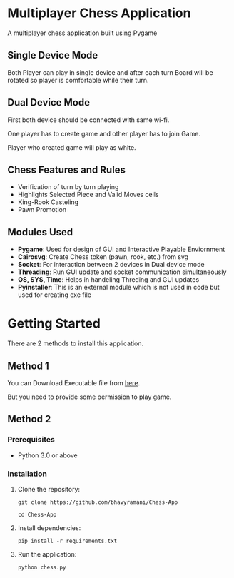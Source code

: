 # Multiplayer Chess Application

A multiplayer chess application built using Pygame 

## Single Device Mode
Both Player can play in single device and after each turn Board will be rotated so player is comfortable while their turn.

## Dual Device Mode 
First both device should be connected with same wi-fi.

One player has to create game and other player has to join Game.

Player who created game will play as white.

## Chess Features and Rules

- Verification of turn by turn playing
- Highlights Selected Piece and Valid Moves cells
- King-Rook Casteling
- Pawn Promotion

## Modules Used

- **Pygame**: Used for design of GUI and Interactive Playable Enviornment
- **Cairosvg**: Create Chess token (pawn, rook, etc.) from svg
- **Socket**: For interaction between 2 devices in Dual device mode
- **Threading**: Run GUI update and socket communication simultaneously
- **OS, SYS, Time**: Helps in handeling Threding and GUI updates
- **Pyinstaller**: This is an external module which is not used in code but used for creating exe file

# Getting Started

There are 2 methods to install this application.

## Method 1

You can Download Executable file from [here](https://drive.google.com/file/d/1pixLO1P9QhY0QlVw1gt_I4BEjlln__Bp/view?usp=drive_link).

But you need to provide some permission to play game.

## Method 2


### Prerequisites

- Python 3.0 or above

### Installation

1. Clone the repository:

   `git clone https://github.com/bhavyramani/Chess-App`

   `cd Chess-App`

2. Install dependencies:

    `pip install -r requirements.txt`

3. Run the application:

    `python chess.py`